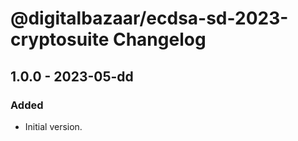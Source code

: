 # @digitalbazaar/ecdsa-sd-2023-cryptosuite Changelog

## 1.0.0 - 2023-05-dd

### Added
- Initial version.
